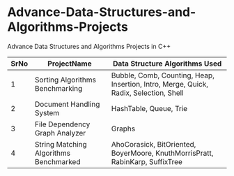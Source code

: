 # Advance-Data-Structures-and-Algorithms-Projects

Advance Data Structures and Algorithms Projects in C++

SrNo      |    ProjectName                  | Data Structure Algorithms Used
----------|---------------------            |--------------------------------
1         |  Sorting Algorithms Benchmarking| Bubble, Comb, Counting, Heap, Insertion, Intro, Merge, Quick, Radix, Selection, Shell
2         |  Document Handling System       | HashTable, Queue, Trie
3         |  File Dependency Graph Analyzer | Graphs
4         |  String Matching Algorithms Benchmarked | AhoCorasick, BitOriented, BoyerMoore, KnuthMorrisPratt, RabinKarp, SuffixTree
